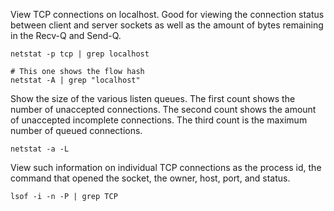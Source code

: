 View TCP connections on localhost. Good for viewing the connection status between client and server sockets as well as the amount of bytes remaining in the Recv-Q and Send-Q.

```
netstat -p tcp | grep localhost

# This one shows the flow hash
netstat -A | grep "localhost"
```


Show the size of the various listen queues. The first count shows the number of unaccepted connections. The second count shows the amount of unaccepted incomplete connections. The third count is the maximum number of queued connections.
```
netstat -a -L
```

View such information on individual TCP connections as the process id, the command that opened the socket, the owner, host, port, and status.
```
lsof -i -n -P | grep TCP
```
